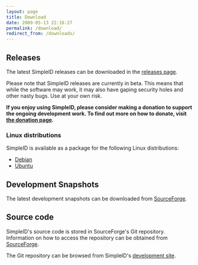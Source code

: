 ```yaml
---
layout: page
title: Download
date: 2009-05-13 22:16:27
permalink: /download/
redirect_from: /downloads/
---
```


## Releases

The latest SimpleID releases can be downloaded in the <a href="/releases">releases page</a>.

Please note that SimpleID releases are currently in beta. This means that while the software may work, it may also have gaping security holes and other nasty bugs. Use at your own risk.

**If you enjoy using SimpleID, please consider making a donation to support the
ongoing development work.  To find out more on how to donate, visit
<a href="/donate">the donation page</a>.**

### Linux distributions

SimpleID is available as a package for the following Linux distributions:

- [Debian](http://packages.debian.org/simpleid)
- [Ubuntu](https://launchpad.net/ubuntu/+source/simpleid)

## Development Snapshots

<p>The latest development snapshots can be downloaded from <a href="http://sourceforge.net/p/simpleid/code/ci/master/tarball">SourceForge</a>.</p>

## Source code

SimpleID's source code is stored in SourceForge's Git repository. Information on how to access the repository can be obtained from <a href="http://sourceforge.net/p/simpleid/code">SourceForge</a>.

The Git repository can be browsed from SimpleID's [development site](https://trac.simpleid.koinic.net/browser/git).